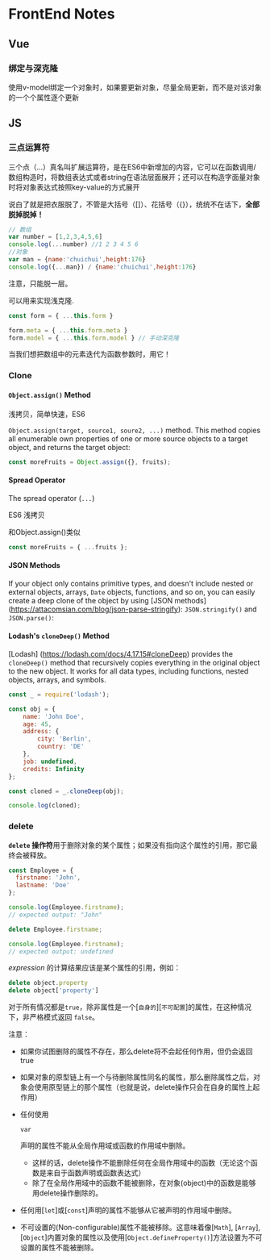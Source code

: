 # FrontEnd Notes

## Vue

### 绑定与深克隆

使用v-model绑定一个对象时，如果要更新对象，尽量全局更新，而不是对该对象的一个个属性逐个更新



## JS

### 三点运算符

三个点（...）真名叫扩展运算符，是在ES6中新增加的内容，它可以在函数调用/数组构造时，将数组表达式或者string在语法层面展开；还可以在构造字面量对象时将对象表达式按照key-value的方式展开

说白了就是把衣服脱了，不管是大括号（[]）、花括号（{}），统统不在话下，**全部脱掉脱掉！**

```javascript
// 数组
var number = [1,2,3,4,5,6]
console.log(...number) //1 2 3 4 5 6
//对象
var man = {name:'chuichui',height:176}
console.log({...man}) / {name:'chuichui',height:176}
```

注意，只能脱一层。

可以用来实现浅克隆.

```javascript
const form = { ...this.form }

form.meta = { ...this.form.meta }
form.model = { ...this.form.model } // 手动深克隆
```

当我们想把数组中的元素迭代为函数参数时，用它！

### Clone

#### `Object.assign()` Method

浅拷贝，简单快速，ES6

`Object.assign(target, source1, soure2, ...)` method. This method copies all enumerable own properties of one or more source objects to a target object, and returns the target object:

```javascript
const moreFruits = Object.assign({}, fruits);
```

#### Spread Operator

The spread operator (`...`)

ES6 浅拷贝

和Object.assign()类似

```javascript
const moreFruits = { ...fruits };
```

#### JSON Methods

If your object only contains primitive types, and doesn't include nested or external objects, arrays, `Date` objects, functions, and so on, you can easily create a deep clone of the object by using [JSON methods] (https://attacomsian.com/blog/json-parse-stringify): `JSON.stringify()` and `JSON.parse()`:

#### Lodash's `cloneDeep()` Method

[Lodash] (https://lodash.com/docs/4.17.15#cloneDeep) provides the `cloneDeep()` method that recursively copies everything in the original object to the new object. It works for all data types, including functions, nested objects, arrays, and symbols.

```javascript
const _ = require('lodash');

const obj = {
    name: 'John Doe',
    age: 45,
    address: {
        city: 'Berlin',
        country: 'DE'
    },
    job: undefined,
    credits: Infinity
};

const cloned = _.cloneDeep(obj);

console.log(cloned);
```

### delete

 **`delete` 操作符**用于删除对象的某个属性；如果没有指向这个属性的引用，那它最终会被释放。

```javascript
const Employee = {
  firstname: 'John',
  lastname: 'Doe'
};

console.log(Employee.firstname);
// expected output: "John"

delete Employee.firstname;

console.log(Employee.firstname);
// expected output: undefined
```

 *expression* 的计算结果应该是某个属性的引用，例如：

```javascript
delete object.property
delete object['property']
```

对于所有情况都是`true`，除非属性是一个[`自身的`][`不可配置`]的属性，在这种情况下，非严格模式返回 `false`。

注意：

- 如果你试图删除的属性不存在，那么delete将不会起任何作用，但仍会返回true

- 如果对象的原型链上有一个与待删除属性同名的属性，那么删除属性之后，对象会使用原型链上的那个属性（也就是说，delete操作只会在自身的属性上起作用）

- 任何使用 

  `var`

   声明的属性不能从全局作用域或函数的作用域中删除。

  - 这样的话，delete操作不能删除任何在全局作用域中的函数（无论这个函数是来自于函数声明或函数表达式）
  - 除了在全局作用域中的函数不能被删除，在对象(object)中的函数是能够用delete操作删除的。

- 任何用[`let`]或[`const`]声明的属性不能够从它被声明的作用域中删除。

- 不可设置的(Non-configurable)属性不能被移除。这意味着像[`Math`], [`Array`], [`Object`]内置对象的属性以及使用[`Object.defineProperty()`]方法设置为不可设置的属性不能被删除。

